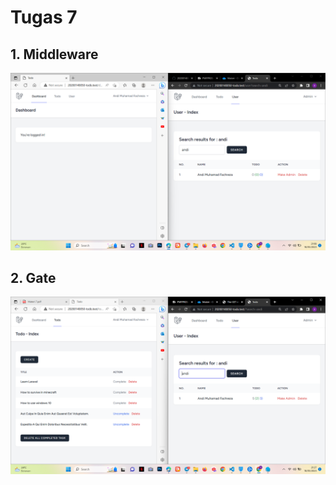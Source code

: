 # Tugas 7

## 1. Middleware

![Alt text](screenshot/tugas7/Middleware.png)

## 2. Gate

![Alt text](screenshot/tugas7/Gate.png)